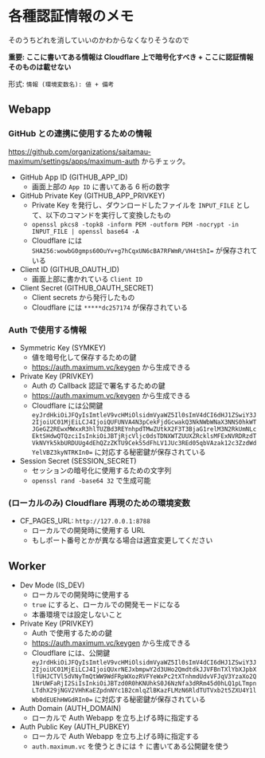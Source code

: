 # 各種認証情報のメモ

そのうちどれを消していいのかわからなくなりそうなので

**重要: ここに書いてある情報は Cloudflare 上で暗号化すべき + ここに認証情報そのものは載せない**

形式: `情報 (環境変数名): 値 + 備考`

## Webapp

### GitHub との連携に使用するための情報

<https://github.com/organizations/saitamau-maximum/settings/apps/maximum-auth> からチェック。

- GitHub App ID (GITHUB_APP_ID)
  - 画面上部の `App ID` に書いてある 6 桁の数字
- GitHub Private Key (GITHUB_APP_PRIVKEY)
  - Private Key を発行し、ダウンロードしたファイルを `INPUT_FILE` として、以下のコマンドを実行して変換したもの
  - `openssl pkcs8 -topk8 -inform PEM -outform PEM -nocrypt -in INPUT_FILE | openssl base64 -A`
  - Cloudflare には `SHA256:wowbG0gmps60OuYv+g7hCqxUN6cBA7RFWmR/VH4tShI=` が保存されている
- Client ID (GITHUB_OAUTH_ID)
  - 画面上部に書かれている `Client ID`
- Client Secret (GITHUB_OAUTH_SECRET)
  - Client secrets から発行したもの
  - Cloudflare には `*****dc257174` が保存されている

### Auth で使用する情報

- Symmetric Key (SYMKEY)
  - 値を暗号化して保存するための鍵
  - <https://auth.maximum.vc/keygen> から生成できる
- Private Key (PRIVKEY)
  - Auth の Callback 認証で署名するための鍵
  - <https://auth.maximum.vc/keygen> から生成できる
  - Cloudflare には公開鍵 `eyJrdHkiOiJFQyIsImtleV9vcHMiOlsidmVyaWZ5Il0sImV4dCI6dHJ1ZSwiY3J2IjoiUC01MjEiLCJ4IjoiQUFUNVA4N3pCekFjdGcwakQ3NkNWbWNaX3NNS0hkWTJGeGZ2REwxMWxxR3hlTUZBd3REYnhpdTMwZUtkX2F3T3BjaG1relM3N2RkUmNLcEktSHdwQTQzciIsInkiOiJBTjRjcVljc0dsTDNXWTZUUXZRcklsMFExNVRDRzdTVkNVYk5kbURDUUg4dEhQZzZKTU9Cek55dFhLV1JUc3REd05qbVAzak12c3ZzdWdYelVBZ3kyNTRKIn0=` に対応する秘密鍵が保存されている
- Session Secret (SESSION_SECRET)
  - セッションの暗号化に使用するための文字列
  - `openssl rand -base64 32` で生成可能

### (ローカルのみ) Cloudflare 再現のための環境変数

- CF_PAGES_URL: `http://127.0.0.1:8788`
  - ローカルでの開発時に使用する URL
  - もしポート番号とかが異なる場合は適宜変更してください

## Worker

- Dev Mode (IS_DEV)
  - ローカルでの開発時に使用する
  - `true` にすると、ローカルでの開発モードになる
  - 本番環境では設定しないこと
- Private Key (PRIVKEY)
  - Auth で使用するための鍵
  - <https://auth.maximum.vc/keygen> から生成できる
  - Cloudflare には、公開鍵 `eyJrdHkiOiJFQyIsImtleV9vcHMiOlsidmVyaWZ5Il0sImV4dCI6dHJ1ZSwiY3J2IjoiUC01MjEiLCJ4IjoiQUxrNEJxbmpwY2d3UHo2QmdtdkJJVFBnTXlYbXJpbXlfUHJCTVl5dVNyTmQtWW9WdFRpWXozRVFYeWxPc2tXTnhmdUdvVFJqV3YzaXo2Q1NrUWFaRjI2SiIsInkiOiJBTzd0R0hKNUhkS0J6NzNfa3dRRm45d0hLQ1pLTmpnLTdhX29jNGV2VHhKaEZpdnNYc1B2cmlqZlBKazFLMzN6RldTUTVxb2t5ZXU4Y1lWb0dEUEhHWGdRIn0=` に対応する秘密鍵が保存されている
- Auth Domain (AUTH_DOMAIN)
  - ローカルで Auth Webapp を立ち上げる時に指定する
- Auth Public Key (AUTH_PUBKEY)
  - ローカルで Auth Webapp を立ち上げる時に指定する
  - `auth.maximum.vc` を使うときには ↑ に書いてある公開鍵を使う
